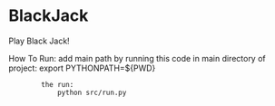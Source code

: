 # BlackJack
Play Black Jack!


How To Run:
            add main path by running this code in main directory of project:
                export PYTHONPATH=${PWD}

            the run:
                python src/run.py
